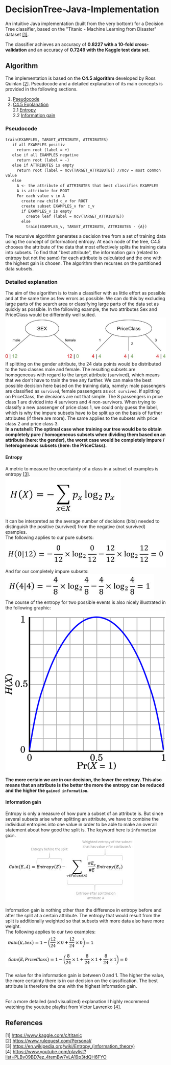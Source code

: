 # DecisionTree-Java-Implementation
An intuitive Java implementation (built from the very bottom) for a Decision Tree classifier, based on the "Titanic - Machine Learning from Disaster" dataset [[1]](#references).

The classifier achieves an accuracy of **0.8227 with a 10-fold cross-validation** and an accuracy of **0.7249 with the Kaggle test data set**.

## Algorithm
The implementation is based on the **C4.5 algorithm** developed by Ross Quinlan [[2]](#references). Pseudocode and a detailed explanation of its main concepts is provided in the following sections.
1. [Pseudocode](#pseudocode)
2. [C4.5 Explanation](#detailed-explanation)   
  2.1 [Entropy](#entropy)  
  2.2 [Information gain](#information-gain)  

### Pseudocode
```
train(EXAMPLES, TARGET_ATTRIBUTE, ATTRIBUTES)
   if all EXAMPLES positiv
     return root (label = +)
   else if all EXAMPLES negative
     return root (label = -)
   else if ATTRIBUTES is empty
     return root (label = mcv(TARGET_ATTRIBUTE)) //mcv = most common value
   else
     A <- the attribute of ATTRIBUTES that best classifies EXAMPLES
     A is attribute for ROOT
     For each value v in A
       create new child c_v for ROOT
       create subset EXAMPLES_v for c_v
       if EXAMPLES_v is empty
         create leaf (label = mcv(TARGET_ATTRIBUTE))
       else
         train(EXAMPLES_v, TARGET_ATTRIBUTE, ATTRIBUTES - {A})
```
The recursive algorithm generates a decision tree from a set of training data using the concept of (information) entropy. At each node of the tree, C4.5 chooses the attribute of the data that most effectively splits the training data into subsets. To find that "best attribute", the information gain (related to entropy but not the same) for each attribute is calculated and the one with the highest gain is chosen. The algorithm then recurses on the partitioned data subsets.

### Detailed explanation
The aim of the algorithm is to train a classifier with as little effort as possible and at the same time as few errors as possible. We can do this by excluding large parts of the search area or classifying large parts of the data set as quickly as possible. In the following example, the two attributes Sex and PriceClass would be differently well suited.
![comparison of pure and impure subsets](./docs/pure-vs-impure-subsets.JPG)<br/>
If splitting on the gender attribute, the 24 data points would be distributed to the two classes male and female. The resulting subsets are homogeneous with regard to the target attribute (survived), which means that we don't have to train the tree any further. We can make the best possible decision here based on the training data, namely: male passengers are classified as `survived`, female passengers as `not survived`.
If splitting on PriceClass, the decisions are not that simple. The 8 passengers in price class 1 are divided into 4 survivors and 4 non-survivors. When trying to classify a new passenger of price class 1, we could only guess the label, which is why the impure subsets have to be split up on the basis of further attributes (if there are more). The same applies to the subsets with price class 2 and price class 3.<br/>
**In a nutshell: The optimal case when training our tree would be to obtain completely pure / homogeneous subsets when dividing them based on an attribute (here: the gender), the worst case would be completely impure / heterogeneous subsets (here: the PriceClass).**


#### Entropy
A metric to measure the uncertainty of a class in a subset of examples is entropy [[3]](#references).<br/>
![formula of information entropy](./docs/entropy-formula.JPG )<br/>
It can be interpreted as the average number of decisions (bits) needed to distinguish the positive (survived) from the negative (not survived) examples.<br/>
The following applies to our pure subsets:<br/>
![entropy for pure subsets](./docs/entropy-pure-subset.JPG )<br/>
And for our completely impure subsets:<br/>
![entropy for impure subsets](./docs/entropy-impure-subset.JPG )<br/>
The course of the entropy for two possible events is also nicely illustrated in the following graphic:<br/>
![entropy course for two possible events](./docs/Binary-entropy-plot.svg)<br/>

**The more certain we are in our decision, the lower the entropy. This also means that an attribute is the better the more the entropy can be reduced and the higher the `gained information`.**

#### Information gain
Entropy is only a measure of how pure a subset of an attribute is. But since several subsets arise when splitting an attribute, we have to combine the individual entropies into one value in order to be able to make an overall statement about how good the split is. The keyword here is `information gain`.<br/>
![formula for information gain](./docs/information-gain.JPG )<br/>

Information gain is nothing other than the difference in entropy before and after the split at a certain attribute. The entropy that would result from the split is additionally weighted so that subsets with more data also have more weight.<br/>
The following applies to our two examples:<br/>
![calculated information gain for attribute sex](./docs/information-gain-sex.JPG )<br/>
![calculated information gain for attribute priceclass](./docs/information-gain-priceclass.JPG )<br/>

The value for the information gain is between 0 and 1. The higher the value, the more certainty there is in our decision on the classification. The best attribute is therefore the one with the highest information gain.
<br/>
<br/>

For a more detailed (and visualized) explanation I highly recommend watching the youtube playlist from Victor Lavrenko [[4]](#references).

## References
[1] https://www.kaggle.com/c/titanic<br/>
[2] https://www.rulequest.com/Personal/<br/>
[3] https://en.wikipedia.org/wiki/Entropy_(information_theory)<br/>
[4] https://www.youtube.com/playlist?list=PLBv09BD7ez_4temBw7vLA19p3tdQH6FYO<br/>

